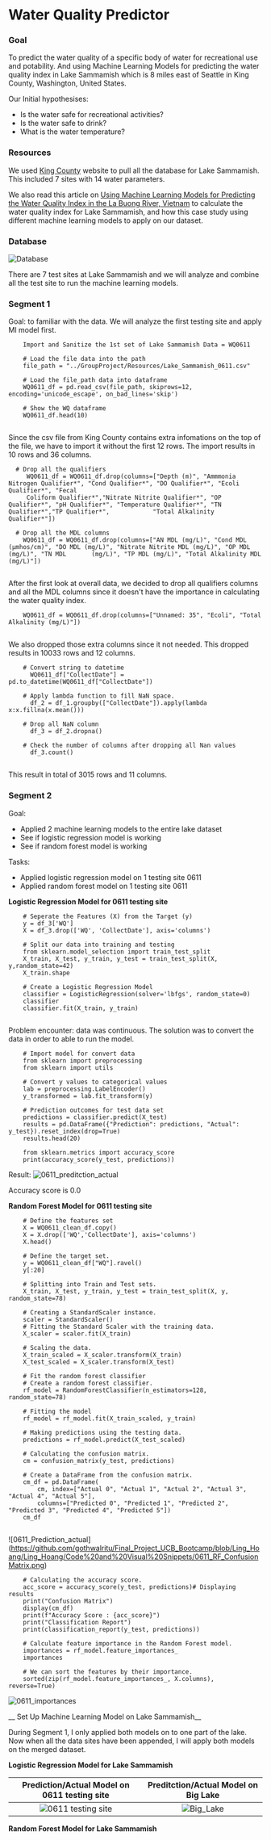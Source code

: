# Water Quality Predictor # 

### Goal ###

To predict the water quality of a specific body of water for recreational use and potability. And using Machine Learning Models for predicting the water quality index in Lake Sammamish which is 8 miles east of Seattle in King County, Washington, United States.

Our Initial hypothesises: 
  - Is the water safe for recreational activities?
  - Is the water safe to drink?
  - What is the water temperature?

### Resources ### 

We used [King County](https://green2.kingcounty.gov/lakes/Query.aspx) website to pull all the database for Lake Sammamish. This included 7 sites with 14 water parameters. 

We also read this article on [Using Machine Learning Models for Predicting the Water Quality Index in the La Buong River, Vietnam](https://www.mdpi.com/2073-4441/14/10/1552) to calculate the water quality index for Lake Sammamish, and how this case study using different machine learning models to apply on our dataset. 

### Database ###

![Database](https://github.com/gothwalritu/Final_Project_UCB_Bootcamp/blob/Erica_Gutierrez/QuickDBD-export.png)

There are 7 test sites at Lake Sammamish and we will analyze and combine all the test site to run the machine learning models. 

### Segment 1 ###

Goal: to familiar with the data. We will analyze the first testing site and apply Ml model first. 

```
    Import and Sanitize the 1st set of Lake Sammamish Data = WQ0611

    # Load the file data into the path
    file_path = "../GroupProject/Resources/Lake_Sammamish_0611.csv"

    # Load the file_path data into dataframe
    WQ0611_df = pd.read_csv(file_path, skiprows=12, encoding='unicode_escape', on_bad_lines='skip')

    # Show the WQ dataframe 
    WQ0611_df.head(10)
  
```
Since the csv file from King County contains extra infomations on the top of the file, we have to import it without the first 12 rows. The import results in 10 rows and 36 columns. 

```
  # Drop all the qualifiers 
     WQ0611_df = WQ0611_df.drop(columns=["Depth (m)", "Ammmonia Nitrogen Qualifier*", "Cond Qualifier*", "DO Qualifier*", "Ecoli Qualifier*", "Fecal   
     Coliform Qualifier*","Nitrate Nitrite Qualifier*", "OP Qualifier*", "pH Qualifier*", "Temperature Qualifier*", "TN Qualifier*","TP Qualifier*",            "Total Alkalinity Qualifier*"])

  # Drop all the MDL columns
    WQ0611_df = WQ0611_df.drop(columns=["AN MDL (mg/L)", "Cond MDL (µmhos/cm)", "DO MDL (mg/L)", "Nitrate Nitrite MDL (mg/L)", "OP MDL (mg/L)", "TN MDL       (mg/L)", "TP MDL (mg/L)", "Total Alkalinity MDL (mg/L)"])
  
```
After the first look at overall data, we decided to drop all qualifiers columns and all the MDL columns since it doesn't have the importance in calculating the water quality index. 

```
    WQ0611_df = WQ0611_df.drop(columns=["Unnamed: 35", "Ecoli", "Total Alkalinity (mg/L)"])
    
```
We also dropped those extra columns since it not needed. This dropped results in 10033 rows and 12 columns. 

```
    # Convert string to datetime
      WQ0611_df["CollectDate"] = pd.to_datetime(WQ0611_df["CollectDate"])

    # Apply lambda function to fill NaN space. 
      df_2 = df_1.groupby(["CollectDate"]).apply(lambda x:x.fillna(x.mean()))

    # Drop all NaN column
      df_3 = df_2.dropna()

    # Check the number of columns after dropping all Nan values
      df_3.count()
    
```
This result in total of 3015 rows and 11 columns.

### Segment 2 ###

Goal:
-	Applied 2 machine learning models to the entire lake dataset 
-	See if logistic regression model is working
-	See if random forest model is working

Tasks:
-	Applied logistic regression model on 1 testing site 0611
-	Applied random forest model on 1 testing site 0611 

__Logistic Regression Model for 0611 testing site__

```
    # Seperate the Features (X) from the Target (y)
    y = df_3['WQ']
    X = df_3.drop(['WQ', 'CollectDate'], axis='columns')

    # Split our data into training and testing 
    from sklearn.model_selection import train_test_split
    X_train, X_test, y_train, y_test = train_test_split(X, y,random_state=42)
    X_train.shape

    # Create a Logistic Regression Model
    classifier = LogisticRegression(solver='lbfgs', random_state=0)
    classifier
    classifier.fit(X_train, y_train)
  
```
Problem encounter: data was continuous. The solution was to convert the data in order to able to run the model. 

```
    # Import model for convert data
    from sklearn import preprocessing
    from sklearn import utils

    # Convert y values to categorical values
    lab = preprocessing.LabelEncoder()
    y_transformed = lab.fit_transform(y)

    # Prediction outcomes for test data set 
    predictions = classifier.predict(X_test)
    results = pd.DataFrame({"Prediction": predictions, "Actual": y_test}).reset_index(drop=True)
    results.head(20)

    from sklearn.metrics import accuracy_score
    print(accuracy_score(y_test, predictions))

```

Result:
![0611_preditction_actual](https://github.com/gothwalritu/Final_Project_UCB_Bootcamp/blob/Ling_Hoang/Ling_Hoang/Code%20and%20Visual%20Snippets/0611_Prediction_Actual.png)

Accuracy score is 0.0

__Random Forest Model for 0611 testing site__

```
    # Define the features set
    X = WQ0611_clean_df.copy()
    X = X.drop(['WQ','CollectDate'], axis='columns')
    X.head()

    # Define the target set.
    y = WQ0611_clean_df["WQ"].ravel()
    y[:20]

    # Splitting into Train and Test sets.
    X_train, X_test, y_train, y_test = train_test_split(X, y, random_state=78)

    # Creating a StandardScaler instance.
    scaler = StandardScaler()
    # Fitting the Standard Scaler with the training data.
    X_scaler = scaler.fit(X_train)

    # Scaling the data.
    X_train_scaled = X_scaler.transform(X_train)
    X_test_scaled = X_scaler.transform(X_test)

    # Fit the random forest classifier
    # Create a random forest classifier.
    rf_model = RandomForestClassifier(n_estimators=128, random_state=78)

    # Fitting the model
    rf_model = rf_model.fit(X_train_scaled, y_train)

    # Making predictions using the testing data.
    predictions = rf_model.predict(X_test_scaled)

    # Calculating the confusion matrix.
    cm = confusion_matrix(y_test, predictions)

    # Create a DataFrame from the confusion matrix.
    cm_df = pd.DataFrame(
        cm, index=["Actual 0", "Actual 1", "Actual 2", "Actual 3", "Actual 4", "Actual 5"],
        columns=["Predicted 0", "Predicted 1", "Predicted 2", "Predicted 3", "Predicted 4", "Predicted 5"])
    cm_df


```

![0611_Prediction_actual]
(https://github.com/gothwalritu/Final_Project_UCB_Bootcamp/blob/Ling_Hoang/Ling_Hoang/Code%20and%20Visual%20Snippets/0611_RF_ConfusionMatrix.png)

```
    # Calculating the accuracy score.
    acc_score = accuracy_score(y_test, predictions)# Displaying results
    print("Confusion Matrix")
    display(cm_df)
    print(f"Accuracy Score : {acc_score}")
    print("Classification Report")
    print(classification_report(y_test, predictions))
    
    # Calculate feature importance in the Random Forest model.
    importances = rf_model.feature_importances_
    importances

    # We can sort the features by their importance.
    sorted(zip(rf_model.feature_importances_, X.columns), reverse=True)

```
![0611_importances](https://github.com/gothwalritu/Final_Project_UCB_Bootcamp/blob/Ling_Hoang/Ling_Hoang/Code%20and%20Visual%20Snippets/0611_RF_importances.png)

__ Set Up Machine Learning Model on Lake Sammamish__

During Segment 1, I only applied both models on to one part of the lake. Now when all the data sites have been appended, I will apply both models on the merged dataset. 

 __Logistic Regression Model for Lake Sammamish__
 
 | Prediction/Actual Model on 0611 testing site | Preditction/Actual Model on Big Lake | 
| :---:         |     :---:      |  
|![0611 testing site](https://github.com/gothwalritu/Final_Project_UCB_Bootcamp/blob/Ling_Hoang/Ling_Hoang/Code%20and%20Visual%20Snippets/0611_Prediction_Actual.png)  |![Big_Lake](https://github.com/gothwalritu/Final_Project_UCB_Bootcamp/blob/Ling_Hoang/Ling_Hoang/Code%20and%20Visual%20Snippets/BL_Prediction_Actual.png)   |

__Random Forest Model for Lake Sammamish__









